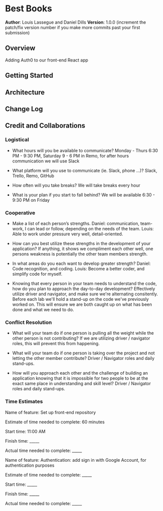 # Best Books

**Author**: Louis Lassegue and Daniel Dills
**Version**: 1.0.0 (increment the patch/fix version number if you make more commits past your first submission)

## Overview
Adding Auth0 to our front-end React app

## Getting Started


## Architecture
<!-- Provide a detailed description of the application design. What technologies (languages, libraries, etc) you're using, and any other relevant design information. -->

## Change Log
<!-- Use this area to document the iterative changes made to your application as each feature is successfully implemented. Use time stamps. Here's an example:

01-01-2001 4:59pm - Application now has a fully-functional express server, with a GET route for the location resource. -->

## Credit and Collaborations
<!-- Give credit (and a link) to other people or resources that helped you build this application. -->

### Logistical

- What hours will you be available to communicate?
Monday - Thurs 6:30 PM - 9:30 PM, Saturday 9 - 6 PM in Remo, for after hours communication we will use Slack

- What platform will you use to communicate (ie. Slack, phone …)?
Slack, Trello, Remo, GitHub

- How often will you take breaks?
We will take breaks every hour

- What is your plan if you start to fall behind?
We will be available 6:30 - 9:30 PM on Friday

### Cooperative

- Make a list of each person’s strengths.
Daniel: communication, team-work, I can lead or follow, depending on the needs of the team.
Louis: Able to work under pressure very well, detail-oriented.

- How can you best utilize these strengths in the development of your application?
If anything, it shows we compliment each other well, one persons weakness is potentially the other team members strength.

- In what areas do you each want to develop greater strength?
Daniel: Code recognition, and coding.
Louis: Become a better coder, and simplify code for myself.

- Knowing that every person in your team needs to understand the code, how do you plan to approach the day-to-day development?
Effectively utilize driver and navigator, and make sure we're alternating consitently. Before each lab we'll hold a stand-up on the code we've previously worked on. This will ensure we are both caught up on what has been done and what we need to do.

### Conflict Resolution

- What will your team do if one person is pulling all the weight while the other person is not contributing?
If we are utilizing driver / navigator roles, this will prevent this from happening.

- What will your team do if one person is taking over the project and not letting the other member contribute?
Driver / Navigator roles and daily stand-ups.

- How will you approach each other and the challenge of building an application knowing that it is impossible for two people to be at the exact same place in understanding and skill level?
Driver / Navigator roles and daily stand-ups.

### Time Estimates

Name of feature: Set up front-end repository

Estimate of time needed to complete: 60 minutes

Start time: 11:00 AM

Finish time: _____

Actual time needed to complete: _____

Name of feature: Authentication: add sign in with Google Account, for authentication purposes

Estimate of time needed to complete: _____

Start time: _____

Finish time: _____

Actual time needed to complete: _____
